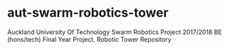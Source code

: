 # aut-swarm-robotics-tower
Auckland University Of Technology Swarm Robotics Project 2017/2018 BE (hons/tech) Final Year Project. Robotic Tower Repository
